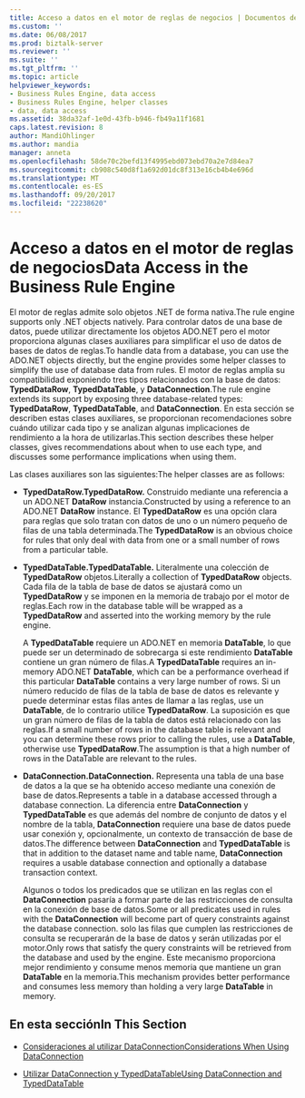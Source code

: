 ```yaml
---
title: Acceso a datos en el motor de reglas de negocios | Documentos de Microsoft
ms.custom: ''
ms.date: 06/08/2017
ms.prod: biztalk-server
ms.reviewer: ''
ms.suite: ''
ms.tgt_pltfrm: ''
ms.topic: article
helpviewer_keywords:
- Business Rules Engine, data access
- Business Rules Engine, helper classes
- data, data access
ms.assetid: 38da32af-1e0d-43fb-b946-fb49a11f1681
caps.latest.revision: 8
author: MandiOhlinger
ms.author: mandia
manager: anneta
ms.openlocfilehash: 58de70c2befd13f4995ebd073ebd70a2e7d84ea7
ms.sourcegitcommit: cb908c540d8f1a692d01dc8f313e16cb4b4e696d
ms.translationtype: MT
ms.contentlocale: es-ES
ms.lasthandoff: 09/20/2017
ms.locfileid: "22238620"
---
```

# <a name="data-access-in-the-business-rule-engine"></a><span data-ttu-id="2f245-102">Acceso a datos en el motor de reglas de negocios</span><span class="sxs-lookup"><span data-stu-id="2f245-102">Data Access in the Business Rule Engine</span></span>
<span data-ttu-id="2f245-103">El motor de reglas admite solo objetos .NET de forma nativa.</span><span class="sxs-lookup"><span data-stu-id="2f245-103">The rule engine supports only .NET objects natively.</span></span> <span data-ttu-id="2f245-104">Para controlar datos de una base de datos, puede utilizar directamente los objetos ADO.NET pero el motor proporciona algunas clases auxiliares para simplificar el uso de datos de bases de datos de reglas.</span><span class="sxs-lookup"><span data-stu-id="2f245-104">To handle data from a database, you can use the ADO.NET objects directly, but the engine provides some helper classes to simplify the use of database data from rules.</span></span> <span data-ttu-id="2f245-105">El motor de reglas amplía su compatibilidad exponiendo tres tipos relacionados con la base de datos: **TypedDataRow**, **TypedDataTable**, y **DataConnection**.</span><span class="sxs-lookup"><span data-stu-id="2f245-105">The rule engine extends its support by exposing three database-related types: **TypedDataRow**, **TypedDataTable**, and **DataConnection**.</span></span> <span data-ttu-id="2f245-106">En esta sección se describen estas clases auxiliares, se proporcionan recomendaciones sobre cuándo utilizar cada tipo y se analizan algunas implicaciones de rendimiento a la hora de utilizarlas.</span><span class="sxs-lookup"><span data-stu-id="2f245-106">This section describes these helper classes, gives recommendations about when to use each type, and discusses some performance implications when using them.</span></span>  
  
 <span data-ttu-id="2f245-107">Las clases auxiliares son las siguientes:</span><span class="sxs-lookup"><span data-stu-id="2f245-107">The helper classes are as follows:</span></span>  
  
-   <span data-ttu-id="2f245-108">**TypedDataRow.**</span><span class="sxs-lookup"><span data-stu-id="2f245-108">**TypedDataRow.**</span></span> <span data-ttu-id="2f245-109">Construido mediante una referencia a un ADO.NET **DataRow** instancia.</span><span class="sxs-lookup"><span data-stu-id="2f245-109">Constructed by using a reference to an ADO.NET **DataRow** instance.</span></span> <span data-ttu-id="2f245-110">El **TypedDataRow** es una opción clara para reglas que solo tratan con datos de uno o un número pequeño de filas de una tabla determinada.</span><span class="sxs-lookup"><span data-stu-id="2f245-110">The **TypedDataRow** is an obvious choice for rules that only deal with data from one or a small number of rows from a particular table.</span></span>  
  
-   <span data-ttu-id="2f245-111">**TypedDataTable.**</span><span class="sxs-lookup"><span data-stu-id="2f245-111">**TypedDataTable.**</span></span> <span data-ttu-id="2f245-112">Literalmente una colección de **TypedDataRow** objetos.</span><span class="sxs-lookup"><span data-stu-id="2f245-112">Literally a collection of **TypedDataRow** objects.</span></span> <span data-ttu-id="2f245-113">Cada fila de la tabla de base de datos se ajustará como un **TypedDataRow** y se imponen en la memoria de trabajo por el motor de reglas.</span><span class="sxs-lookup"><span data-stu-id="2f245-113">Each row in the database table will be wrapped as a **TypedDataRow** and asserted into the working memory by the rule engine.</span></span>  
  
     <span data-ttu-id="2f245-114">A **TypedDataTable** requiere un ADO.NET en memoria **DataTable**, lo que puede ser un determinado de sobrecarga si este rendimiento **DataTable** contiene un gran número de filas.</span><span class="sxs-lookup"><span data-stu-id="2f245-114">A **TypedDataTable** requires an in-memory ADO.NET **DataTable**, which can be a performance overhead if this particular **DataTable** contains a very large number of rows.</span></span> <span data-ttu-id="2f245-115">Si un número reducido de filas de la tabla de base de datos es relevante y puede determinar estas filas antes de llamar a las reglas, use un **DataTable**, de lo contrario utilice **TypedDataRow**. La suposición es que un gran número de filas de la tabla de datos está relacionado con las reglas.</span><span class="sxs-lookup"><span data-stu-id="2f245-115">If a small number of rows in the database table is relevant and you can determine these rows prior to calling the rules, use a **DataTable**, otherwise use **TypedDataRow**.The assumption is that a high number of rows in the DataTable are relevant to the rules.</span></span>  
  
-   <span data-ttu-id="2f245-116">**DataConnection.**</span><span class="sxs-lookup"><span data-stu-id="2f245-116">**DataConnection.**</span></span> <span data-ttu-id="2f245-117">Representa una tabla de una base de datos a la que se ha obtenido acceso mediante una conexión de base de datos.</span><span class="sxs-lookup"><span data-stu-id="2f245-117">Represents a table in a database accessed through a database connection.</span></span> <span data-ttu-id="2f245-118">La diferencia entre **DataConnection** y **TypedDataTable** es que además del nombre de conjunto de datos y el nombre de la tabla, **DataConnection** requiere una base de datos puede usar conexión y, opcionalmente, un contexto de transacción de base de datos.</span><span class="sxs-lookup"><span data-stu-id="2f245-118">The difference between **DataConnection** and **TypedDataTable** is that in addition to the dataset name and table name, **DataConnection** requires a usable database connection and optionally a database transaction context.</span></span>  
  
     <span data-ttu-id="2f245-119">Algunos o todos los predicados que se utilizan en las reglas con el **DataConnection** pasaría a formar parte de las restricciones de consulta en la conexión de base de datos.</span><span class="sxs-lookup"><span data-stu-id="2f245-119">Some or all predicates used in rules with the **DataConnection** will become part of query constraints against the database connection.</span></span> <span data-ttu-id="2f245-120">solo las filas que cumplen las restricciones de consulta se recuperarán de la base de datos y serán utilizadas por el motor.</span><span class="sxs-lookup"><span data-stu-id="2f245-120">Only rows that satisfy the query constraints will be retrieved from the database and used by the engine.</span></span> <span data-ttu-id="2f245-121">Este mecanismo proporciona mejor rendimiento y consume menos memoria que mantiene un gran **DataTable** en la memoria.</span><span class="sxs-lookup"><span data-stu-id="2f245-121">This mechanism provides better performance and consumes less memory than holding a very large **DataTable** in memory.</span></span>  
  
## <a name="in-this-section"></a><span data-ttu-id="2f245-122">En esta sección</span><span class="sxs-lookup"><span data-stu-id="2f245-122">In This Section</span></span>  
  
-   [<span data-ttu-id="2f245-123">Consideraciones al utilizar DataConnection</span><span class="sxs-lookup"><span data-stu-id="2f245-123">Considerations When Using DataConnection</span></span>](../core/considerations-when-using-dataconnection.md)  
  
-   [<span data-ttu-id="2f245-124">Utilizar DataConnection y TypedDataTable</span><span class="sxs-lookup"><span data-stu-id="2f245-124">Using DataConnection and TypedDataTable</span></span>](../core/using-dataconnection-and-typeddatatable.md)